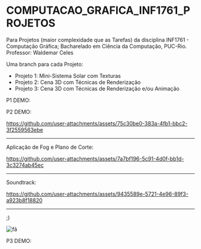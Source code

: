 # COMPUTACAO_GRAFICA_INF1761_PROJETOS
Para Projetos (maior complexidade que as Tarefas) da disciplina INF1761 - Computação Gráfica; Bacharelado em Ciência da Computação, PUC-Rio. Professor: Waldemar Celes

Uma branch para cada Projeto:
* Projeto 1: Mini-Sistema Solar com Texturas
* Projeto 2: Cena 3D com Técnicas de Renderização
* Projeto 3: Cena 3D com Técnicas de Renderização e/ou Animação

P1 DEMO:

P2 DEMO:

https://github.com/user-attachments/assets/75c30be0-383a-4fb1-bbc2-3f2559563ebe
____

Aplicação de Fog e Plano de Corte:


https://github.com/user-attachments/assets/7a7bf196-5c91-4d0f-bb1d-3c3274ab45ec
____

Soundtrack:


https://github.com/user-attachments/assets/9435589e-5721-4e96-89f3-a923b8f18820
___

;)


![fã](https://github.com/user-attachments/assets/3efae8f7-8216-487e-9a35-04b8446fc70b)

P3 DEMO:
